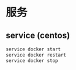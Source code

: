 # 服务

## service (centos)
```bash
service docker start 
service docker restart 
service docker stop
```